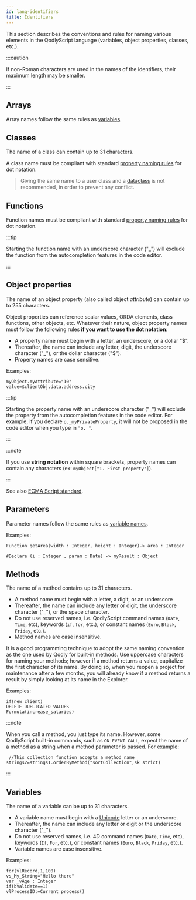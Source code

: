 ```yaml
---
id: lang-identifiers
title: Identifiers
---
```


This section describes the conventions and rules for naming various elements in the QodlyScript language (variables, object properties, classes, etc.).

:::caution

If non-Roman characters are used in the names of the identifiers, their maximum length may be smaller.

:::

## Arrays

Array names follow the same rules as [variables](#variables).

## Classes

The name of a class can contain up to 31 characters.

A class name must be compliant with standard [property naming rules](#object-properties) for dot notation.

> Giving the same name to a user class and a [dataclass](#dataclass) is not recommended, in order to prevent any conflict.

## Functions

Function names must be compliant with standard [property naming rules](#object-properties) for dot notation.

:::tip

Starting the function name with an underscore character ("_") will exclude the function from the autocompletion features in the code editor.

:::

## Object properties  

The name of an object property (also called object *attribute*) can contain up to 255 characters.

Object properties can reference scalar values, ORDA elements, class functions, other objects, etc. Whatever their nature, object property names must follow the following rules **if you want to use the dot notation**:

- A property name must begin with a letter, an underscore, or a dollar "$".
- Thereafter, the name can include any letter, digit, the underscore character ("_"), or the dollar character ("$").
- Property names are case sensitive.

Examples:

```qs
myObject.myAttribute="10"
value=$clientObj.data.address.city
```

:::tip

Starting the property name with an underscore character ("_") will exclude the property from the autocompletion features in the code editor. For example, if you declare `o._myPrivateProperty`, it will not be proposed in the code editor when you type in `"o. "`.

:::

:::note

If you use **string notation** within square brackets, property names can contain any characters (ex: `myObject["1. First property"]`).

:::

See also [ECMA Script standard](https://www.ecma-international.org/ecma-262/5.1/#sec-7.6).

## Parameters

Parameter names follow the same rules as [variable names](#variables).

Examples:

```qs
Function getArea(width : Integer, height : Integer)-> area : Integer

#Declare (i : Integer , param : Date) -> myResult : Object
```

## Methods

The name of a method contains up to 31 characters.

- A method name must begin with a letter, a digit, or an underscore
- Thereafter, the name can include any letter or digit, the underscore character ("_"), or the space character.
- Do not use reserved names, i.e. QodlyScript command names (`Date`, `Time`, etc), keywords (`if`, `for`, etc.), or constant names (`Euro`, `Black`, `Friday`, etc.).
- Method names are case insensitive.

It is a good programming technique to adopt the same naming convention as the one used by Qodly for built-in methods. Use uppercase characters for naming your methods; however if a method returns a value, capitalize the first character of its name. By doing so, when you reopen a project for maintenance after a few months, you will already know if a method returns a result by simply looking at its name in the Explorer.

Examples:

```qs
if(new client)
DELETE DUPLICATED VALUES
Formula(increase_salaries)
```

:::note

When you call a method, you just type its name. However, some QodlyScript built-in commands, such as `ON EVENT CALL`, expect the name of a method as a string when a method parameter is passed. For example:

```qs
 //This collection function accepts a method name
strings2=strings1.orderByMethod("sortCollection",sk strict)
```

:::


## Variables

The name of a variable can be up to 31 characters.

- A variable name must begin with a [Unicode](https://developer.mozilla.org/en-US/docs/Glossary/Unicode) letter or an underscore.
- Thereafter, the name can include any letter or digit or the underscore character ("_").
- Do not use reserved names, i.e. 4D command names (`Date`, `Time`, etc), keywords (`If`, `For`, etc.), or constant names (`Euro`, `Black`, `Friday`, etc.).
- Variable names are case insensitive.

Examples:

```qs
for(vlRecord,1,100) 
vs_My_String="Hello there" 
var _vAge : Integer 
if(bValidate==1) 
vlProcessID:=Current process()
```
